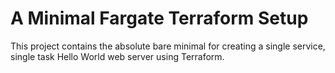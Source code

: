 # A Minimal Fargate Terraform Setup

This project contains the absolute bare minimal for creating a single service, single task Hello World web server using Terraform.
